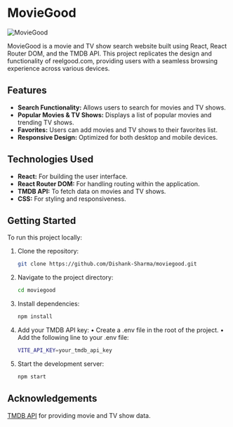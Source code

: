 # MovieGood

![MovieGood](![mockup](https://github.com/user-attachments/assets/d61af279-d263-4f02-bb65-b28843d2f977))

MovieGood is a movie and TV show search website built using React, React Router DOM, and the TMDB API. This project replicates the design and functionality of reelgood.com, providing users with a seamless browsing experience across various devices.

## Features

- **Search Functionality:** Allows users to search for movies and TV shows.
- **Popular Movies & TV Shows:** Displays a list of popular movies and trending TV shows.
- **Favorites:** Users can add movies and TV shows to their favorites list.
- **Responsive Design:** Optimized for both desktop and mobile devices.

## Technologies Used

- **React:** For building the user interface.
- **React Router DOM:** For handling routing within the application.
- **TMDB API:** To fetch data on movies and TV shows.
- **CSS:** For styling and responsiveness.

## Getting Started

To run this project locally:

1. Clone the repository:
   ```bash
   git clone https://github.com/Dishank-Sharma/moviegood.git

2. Navigate to the project directory:
   ```bash
   cd moviegood

3. Install dependencies:
   ```bash
   npm install

4. Add your TMDB API key:
   • Create a .env file in the root of the project.
   • Add the following line to your .env file:
   ```bash
   VITE_API_KEY=your_tmdb_api_key

5. Start the development server:
   ```bash
   npm start

## Acknowledgements

[TMDB API](https://developer.themoviedb.org/reference/intro/getting-started) for providing movie and TV show data.
